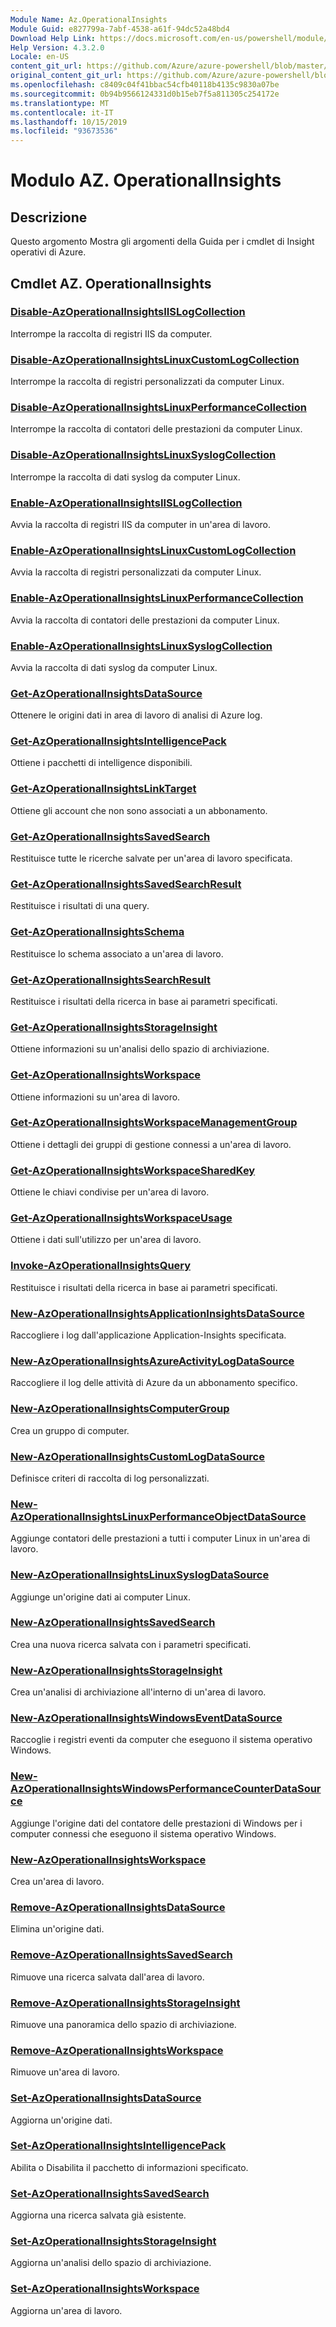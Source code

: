 ```yaml
---
Module Name: Az.OperationalInsights
Module Guid: e827799a-7abf-4538-a61f-94dc52a48bd4
Download Help Link: https://docs.microsoft.com/en-us/powershell/module/az.operationalinsights
Help Version: 4.3.2.0
Locale: en-US
content_git_url: https://github.com/Azure/azure-powershell/blob/master/src/OperationalInsights/OperationalInsights/help/Az.OperationalInsights.md
original_content_git_url: https://github.com/Azure/azure-powershell/blob/master/src/OperationalInsights/OperationalInsights/help/Az.OperationalInsights.md
ms.openlocfilehash: c8409c04f41bbac54cfb40118b4135c9830a07be
ms.sourcegitcommit: 0b94b9566124331d0b15eb7f5a811305c254172e
ms.translationtype: MT
ms.contentlocale: it-IT
ms.lasthandoff: 10/15/2019
ms.locfileid: "93673536"
---
```

# Modulo AZ. OperationalInsights
## Descrizione
Questo argomento Mostra gli argomenti della Guida per i cmdlet di Insight operativi di Azure.

## Cmdlet AZ. OperationalInsights
### [Disable-AzOperationalInsightsIISLogCollection](Disable-AzOperationalInsightsIISLogCollection.md)
Interrompe la raccolta di registri IIS da computer.

### [Disable-AzOperationalInsightsLinuxCustomLogCollection](Disable-AzOperationalInsightsLinuxCustomLogCollection.md)
Interrompe la raccolta di registri personalizzati da computer Linux.

### [Disable-AzOperationalInsightsLinuxPerformanceCollection](Disable-AzOperationalInsightsLinuxPerformanceCollection.md)
Interrompe la raccolta di contatori delle prestazioni da computer Linux.

### [Disable-AzOperationalInsightsLinuxSyslogCollection](Disable-AzOperationalInsightsLinuxSyslogCollection.md)
Interrompe la raccolta di dati syslog da computer Linux.

### [Enable-AzOperationalInsightsIISLogCollection](Enable-AzOperationalInsightsIISLogCollection.md)
Avvia la raccolta di registri IIS da computer in un'area di lavoro.

### [Enable-AzOperationalInsightsLinuxCustomLogCollection](Enable-AzOperationalInsightsLinuxCustomLogCollection.md)
Avvia la raccolta di registri personalizzati da computer Linux.

### [Enable-AzOperationalInsightsLinuxPerformanceCollection](Enable-AzOperationalInsightsLinuxPerformanceCollection.md)
Avvia la raccolta di contatori delle prestazioni da computer Linux.

### [Enable-AzOperationalInsightsLinuxSyslogCollection](Enable-AzOperationalInsightsLinuxSyslogCollection.md)
Avvia la raccolta di dati syslog da computer Linux.

### [Get-AzOperationalInsightsDataSource](Get-AzOperationalInsightsDataSource.md)
Ottenere le origini dati in area di lavoro di analisi di Azure log.

### [Get-AzOperationalInsightsIntelligencePack](Get-AzOperationalInsightsIntelligencePack.md)
Ottiene i pacchetti di intelligence disponibili.

### [Get-AzOperationalInsightsLinkTarget](Get-AzOperationalInsightsLinkTarget.md)
Ottiene gli account che non sono associati a un abbonamento.

### [Get-AzOperationalInsightsSavedSearch](Get-AzOperationalInsightsSavedSearch.md)
Restituisce tutte le ricerche salvate per un'area di lavoro specificata.

### [Get-AzOperationalInsightsSavedSearchResult](Get-AzOperationalInsightsSavedSearchResult.md)
Restituisce i risultati di una query.

### [Get-AzOperationalInsightsSchema](Get-AzOperationalInsightsSchema.md)
Restituisce lo schema associato a un'area di lavoro.

### [Get-AzOperationalInsightsSearchResult](Get-AzOperationalInsightsSearchResult.md)
Restituisce i risultati della ricerca in base ai parametri specificati.

### [Get-AzOperationalInsightsStorageInsight](Get-AzOperationalInsightsStorageInsight.md)
Ottiene informazioni su un'analisi dello spazio di archiviazione.

### [Get-AzOperationalInsightsWorkspace](Get-AzOperationalInsightsWorkspace.md)
Ottiene informazioni su un'area di lavoro.

### [Get-AzOperationalInsightsWorkspaceManagementGroup](Get-AzOperationalInsightsWorkspaceManagementGroup.md)
Ottiene i dettagli dei gruppi di gestione connessi a un'area di lavoro.

### [Get-AzOperationalInsightsWorkspaceSharedKey](Get-AzOperationalInsightsWorkspaceSharedKey.md)
Ottiene le chiavi condivise per un'area di lavoro.

### [Get-AzOperationalInsightsWorkspaceUsage](Get-AzOperationalInsightsWorkspaceUsage.md)
Ottiene i dati sull'utilizzo per un'area di lavoro.

### [Invoke-AzOperationalInsightsQuery](Invoke-AzOperationalInsightsQuery.md)
Restituisce i risultati della ricerca in base ai parametri specificati.

### [New-AzOperationalInsightsApplicationInsightsDataSource](New-AzOperationalInsightsApplicationInsightsDataSource.md)
Raccogliere i log dall'applicazione Application-Insights specificata.

### [New-AzOperationalInsightsAzureActivityLogDataSource](New-AzOperationalInsightsAzureActivityLogDataSource.md)
Raccogliere il log delle attività di Azure da un abbonamento specifico.

### [New-AzOperationalInsightsComputerGroup](New-AzOperationalInsightsComputerGroup.md)
Crea un gruppo di computer.

### [New-AzOperationalInsightsCustomLogDataSource](New-AzOperationalInsightsCustomLogDataSource.md)
Definisce criteri di raccolta di log personalizzati.

### [New-AzOperationalInsightsLinuxPerformanceObjectDataSource](New-AzOperationalInsightsLinuxPerformanceObjectDataSource.md)
Aggiunge contatori delle prestazioni a tutti i computer Linux in un'area di lavoro.

### [New-AzOperationalInsightsLinuxSyslogDataSource](New-AzOperationalInsightsLinuxSyslogDataSource.md)
Aggiunge un'origine dati ai computer Linux.

### [New-AzOperationalInsightsSavedSearch](New-AzOperationalInsightsSavedSearch.md)
Crea una nuova ricerca salvata con i parametri specificati.

### [New-AzOperationalInsightsStorageInsight](New-AzOperationalInsightsStorageInsight.md)
Crea un'analisi di archiviazione all'interno di un'area di lavoro.

### [New-AzOperationalInsightsWindowsEventDataSource](New-AzOperationalInsightsWindowsEventDataSource.md)
Raccoglie i registri eventi da computer che eseguono il sistema operativo Windows.

### [New-AzOperationalInsightsWindowsPerformanceCounterDataSource](New-AzOperationalInsightsWindowsPerformanceCounterDataSource.md)
Aggiunge l'origine dati del contatore delle prestazioni di Windows per i computer connessi che eseguono il sistema operativo Windows.

### [New-AzOperationalInsightsWorkspace](New-AzOperationalInsightsWorkspace.md)
Crea un'area di lavoro.

### [Remove-AzOperationalInsightsDataSource](Remove-AzOperationalInsightsDataSource.md)
Elimina un'origine dati.

### [Remove-AzOperationalInsightsSavedSearch](Remove-AzOperationalInsightsSavedSearch.md)
Rimuove una ricerca salvata dall'area di lavoro.

### [Remove-AzOperationalInsightsStorageInsight](Remove-AzOperationalInsightsStorageInsight.md)
Rimuove una panoramica dello spazio di archiviazione.

### [Remove-AzOperationalInsightsWorkspace](Remove-AzOperationalInsightsWorkspace.md)
Rimuove un'area di lavoro.

### [Set-AzOperationalInsightsDataSource](Set-AzOperationalInsightsDataSource.md)
Aggiorna un'origine dati.

### [Set-AzOperationalInsightsIntelligencePack](Set-AzOperationalInsightsIntelligencePack.md)
Abilita o Disabilita il pacchetto di informazioni specificato.

### [Set-AzOperationalInsightsSavedSearch](Set-AzOperationalInsightsSavedSearch.md)
Aggiorna una ricerca salvata già esistente.

### [Set-AzOperationalInsightsStorageInsight](Set-AzOperationalInsightsStorageInsight.md)
Aggiorna un'analisi dello spazio di archiviazione.

### [Set-AzOperationalInsightsWorkspace](Set-AzOperationalInsightsWorkspace.md)
Aggiorna un'area di lavoro.


